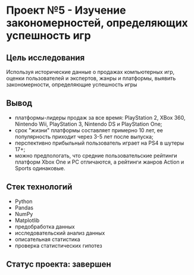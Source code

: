 # Проект №5 - Изучение закономерностей, определяющих успешность игр

## Цель исследования 
Используя исторические данные о продажах компьютерных игр, оценки пользователей и экспертов, жанры и платформы, выявить закономерности, определяющие успешность игры

## Вывод
* платформы-лидеры продаж за все время: PlayStation 2, XBox 360, Nintendo Wii, PlayStation 3, Nintendo DS и PlayStation One;
* срок "жизни" платформы составляет примерно 10 лет, ее популярность приходит через 3-5 лет после выпуска;
* перспективно прибыльный пользователь играет на PS4 в шутеры 17+;
* можно предпологать, что средние пользовательские рейтинги платформ Xbox One и PC отличаются, а рейтинги жанров Action и Sports одинаковые.

## Стек технологий
* Python
* Pandas
* NumPy
* Matplotlib
* предобработка данных
* исследовательский анализ данных
* описательная статистика
* проверка статистических гипотез

## Статус проекта: завершен

